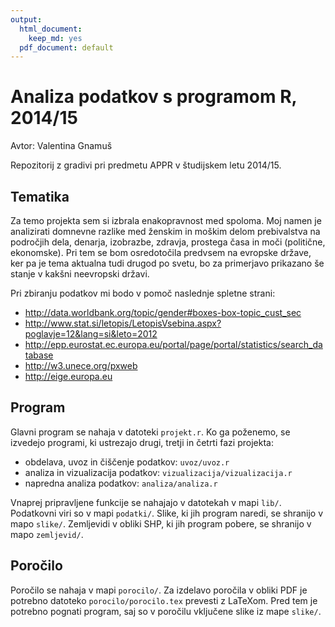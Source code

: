 ```yaml
---
output:
  html_document:
    keep_md: yes
  pdf_document: default
---
```

# Analiza podatkov s programom R, 2014/15

Avtor: Valentina Gnamuš

Repozitorij z gradivi pri predmetu APPR v študijskem letu 2014/15.

## Tematika
Za temo projekta sem si izbrala enakopravnost med spoloma. Moj namen je analizirati domnevne razlike med ženskim in moškim delom prebivalstva na področjih dela, denarja, izobrazbe, zdravja, prostega časa in moči (politične, ekonomske). Pri tem se bom osredotočila predvsem na evropske države, ker pa je tema aktualna tudi drugod po svetu, bo za primerjavo prikazano še stanje v kakšni neevropski državi.

Pri zbiranju podatkov mi bodo v pomoč naslednje spletne strani:

* http://data.worldbank.org/topic/gender#boxes-box-topic_cust_sec
* http://www.stat.si/letopis/LetopisVsebina.aspx?poglavje=12&lang=si&leto=2012
* http://epp.eurostat.ec.europa.eu/portal/page/portal/statistics/search_database
* http://w3.unece.org/pxweb
* http://eige.europa.eu


## Program

Glavni program se nahaja v datoteki `projekt.r`. Ko ga poženemo, se izvedejo
programi, ki ustrezajo drugi, tretji in četrti fazi projekta:

* obdelava, uvoz in čiščenje podatkov: `uvoz/uvoz.r`
* analiza in vizualizacija podatkov: `vizualizacija/vizualizacija.r`
* napredna analiza podatkov: `analiza/analiza.r`

Vnaprej pripravljene funkcije se nahajajo v datotekah v mapi `lib/`. Podatkovni
viri so v mapi `podatki/`. Slike, ki jih program naredi, se shranijo v mapo
`slike/`. Zemljevidi v obliki SHP, ki jih program pobere, se shranijo v mapo
`zemljevid/`.

## Poročilo

Poročilo se nahaja v mapi `porocilo/`. Za izdelavo poročila v obliki PDF je
potrebno datoteko `porocilo/porocilo.tex` prevesti z LaTeXom. Pred tem je
potrebno pognati program, saj so v poročilu vključene slike iz mape `slike/`.

